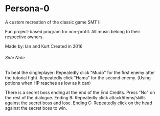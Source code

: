 # Persona-0
A custom recreation of the classic game SMT II 

Fun project-based program for non-profit. 
All music belong to their respective owners. 

Made by: Ian and Kurt
Created in 2016 

###### Side Note
To beat the singleplayer: Repeatedly click "Mudo" for the first enemy after the tutorial fight. Repeatedly click "Hama" for the second enemy. (Using potions when HP reaches as low as it can)

There is a secret boss ending at the end of the End Credits. Press "No" on the rest of the dialogue.
Ending B: Repeatedly click attack/items/skills against the secret boss and lose.
Ending C: Repeatedly click on the head against the secret boss to win.
